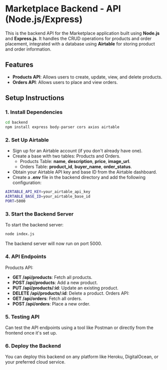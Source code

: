 # Marketplace Backend - API (Node.js/Express)

This is the backend API for the Marketplace application built using **Node.js** and **Express.js**. It handles the CRUD operations for products and order placement, integrated with a database using **Airtable** for storing product and order information.

## Features

- **Products API**: Allows users to create, update, view, and delete products.
- **Orders API**: Allows users to place and view orders.

## Setup Instructions

### 1. **Install Dependencies**
```bash
cd backend
npm install express body-parser cors axios airtable
```

### 2. **Set Up Airtable**
- Sign up for an Airtable account (if you don't already have one).
- Create a base with two tables: Products and Orders.
  - Products Table: **name**, **description**, **price**, **image_url**.
  - Orders Table: **product_id**, **buyer_name**, **order_status**.
- Obtain your Airtable API key and base ID from the Airtable dashboard.
- Create a **.env** file in the backend directory and add the following configuration:
```bash
AIRTABLE_API_KEY=your_airtable_api_key
AIRTABLE_BASE_ID=your_airtable_base_id
PORT=5000
```

### 3. **Start the Backend Server**
To start the backend server:
```bash
node index.js
```
The backend server will now run on port 5000.

### 4. **API Endpoints**
Products API:
- **GET /api/products**: Fetch all products.
- **POST /api/products**: Add a new product.
- **PUT /api/products/:id**: Update an existing product.
- **DELETE /api/products/:id**: Delete a product.
Orders API:
- **GET /api/orders**: Fetch all orders.
- **POST /api/orders**: Place a new order.

### 5. **Testing API**
Can test the API endpoints using a tool like Postman or directly from the frontend once it's set up.

### 6. **Deploy the Backend**
You can deploy this backend on any platform like Heroku, DigitalOcean, or your preferred cloud service.
